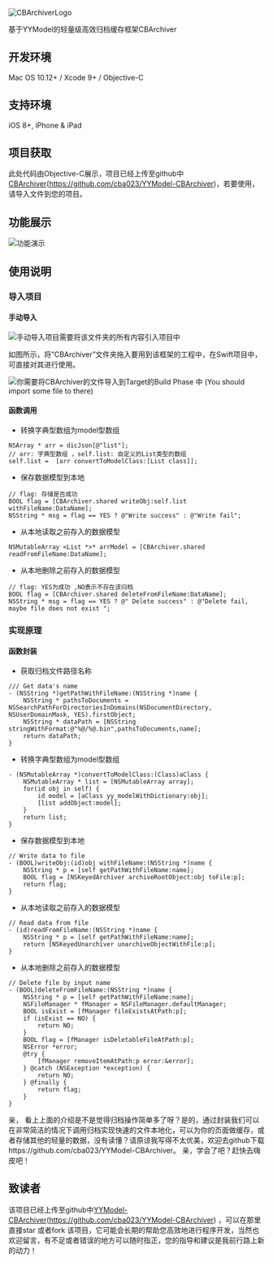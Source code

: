 ![CBArchiverLogo](http://upload-images.jianshu.io/upload_images/2484280-6a7485126a4b6571.png?imageMogr2/auto-orient/strip%7CimageView2/2/w/1240)


基于YYModel的轻量级高效归档缓存框架CBArchiver

## 开发环境

 Mac OS 10.12+ / Xcode 9+ / Objective-C
## 支持环境
iOS 8+, iPhone & iPad
## 项目获取
此处代码由Objective-C展示，项目已经上传至github中[CBArchiver](https://github.com/cba023/YYModel-CBArchiver)(https://github.com/cba023/YYModel-CBArchiver)，若要使用，请导入文件到您的项目。

## 功能展示

![功能演示](http://upload-images.jianshu.io/upload_images/2484280-9d598797a69d7621.gif?imageMogr2/auto-orient/strip)


## 使用说明
### 导入项目
####  手动导入
![手动导入项目需要将该文件夹的所有内容引入项目中](http://upload-images.jianshu.io/upload_images/2484280-35e9a26a68edbdcd.png?imageMogr2/auto-orient/strip%7CimageView2/2/w/1240)

如图所示，将“CBArchiver”文件夹拖入要用到该框架的工程中，在Swift项目中，可直接对其进行使用。 

![你需要将CBArchiver的文件导入到Target的Build Phase 中 (You should import some file to there)](http://upload-images.jianshu.io/upload_images/2484280-fecbddb0de1f3fa5.png?imageMogr2/auto-orient/strip%7CimageView2/2/w/1240)

#### 函数调用

* 转换字典型数组为model型数组
```
NSArray * arr = dicJson[@"list"];
// arr: 字典型数组 ，self.list: 自定义的List类型的数组 
self.list =  [arr convertToModelClass:[List class]];
```
* 保存数据模型到本地

```
// flag: 存储是否成功
BOOL flag = [CBArchiver.shared writeObj:self.list withFileName:DataName];
NSString * msg = flag == YES ? @"Write success" : @"Write fail";
```

* 从本地读取之前存入的数据模型

```
NSMutableArray <List *>* arrModel = [CBArchiver.shared readFromFileName:DataName];
```

* 从本地删除之前存入的数据模型

```
// flag: YES为成功 ,NO表示不存在该归档
BOOL flag = [CBArchiver.shared deleteFromFileName:DataName];
NSString * msg = flag == YES ? @" Delete success" : @"Delete fail, maybe file does not exist ";
```
### 实现原理

#### 函数封装

* 获取归档文件路径名称
```
/// Get data's name
- (NSString *)getPathWithFileName:(NSString *)name {
    NSString * pathsToDocuments = NSSearchPathForDirectoriesInDomains(NSDocumentDirectory, NSUserDomainMask, YES).firstObject;
    NSString * dataPath = [NSString stringWithFormat:@"%@/%@.bin",pathsToDocuments,name];
    return dataPath;
}
```

* 转换字典型数组为model型数组
```
- (NSMutableArray *)convertToModelClass:(Class)aClass {
    NSMutableArray * list = [NSMutableArray array];
    for(id obj in self) {
        id model = [aClass yy_modelWithDictionary:obj];
        [list addObject:model];
    }
    return list;
}
```
* 保存数据模型到本地

```
// Write data to file
- (BOOL)writeObj:(id)obj withFileName:(NSString *)name {
    NSString * p = [self getPathWithFileName:name];
    BOOL flag = [NSKeyedArchiver archiveRootObject:obj toFile:p];
    return flag;
}
```

* 从本地读取之前存入的数据模型

```
// Read data from file
- (id)readFromFileName:(NSString *)name {
    NSString * p = [self getPathWithFileName:name];
    return [NSKeyedUnarchiver unarchiveObjectWithFile:p];
}
```

* 从本地删除之前存入的数据模型

```
// Delete file by input name
- (BOOL)deleteFromFileName:(NSString *)name {
    NSString * p = [self getPathWithFileName:name];
    NSFileManager * fManager = NSFileManager.defaultManager;
    BOOL isExist = [fManager fileExistsAtPath:p];
    if (isExist == NO) {
        return NO;
    }
    BOOL flag = [fManager isDeletableFileAtPath:p];
    NSError *error;
    @try {
        [fManager removeItemAtPath:p error:&error];
    } @catch (NSException *exception) {
        return NO;
    } @finally {
        return flag;
    }
}
```

亲， 看上上面的介绍是不是觉得归档操作简单多了呀？是的，通过封装我们可以在非常简洁的情况下调用归档实现快速的文件本地化，可以为你的页面做缓存，或者存储其他的轻量的数据，没有读懂？请原谅我写得不太优美，欢迎去github下载https://github.com/cba023/YYModel-CBArchiver。
亲，学会了吧？赶快去嗨皮吧！

## 致读者
该项目已经上传至github中[YYModel-CBArchiver](https://github.com/cba023/YYModel-CBArchiver)(https://github.com/cba023/YYModel-CBArchiver)
，可以在那里直接star 或者fork 该项目，它可能会长期的帮助您高效地进行程序开发，当然也欢迎留言，有不足或者错误的地方可以随时指正，您的指导和建议是我前行路上新的动力！


